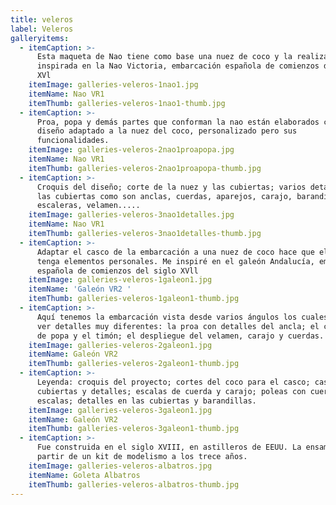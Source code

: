 ```yaml
---
title: veleros
label: Veleros
galleryitems:
  - itemCaption: >-
      Esta maqueta de Nao tiene como base una nuez de coco y la realización está
      inspirada en la Nao Victoria, embarcación española de comienzos del siglo
      XVl
    itemImage: galleries-veleros-1nao1.jpg
    itemName: Nao VR1
    itemThumb: galleries-veleros-1nao1-thumb.jpg
  - itemCaption: >-
      Proa, popa y demás partes que conforman la nao están elaborados con un
      diseño adaptado a la nuez del coco, personalizado pero sus
      funcionalidades.
    itemImage: galleries-veleros-2nao1proapopa.jpg
    itemName: Nao VR1
    itemThumb: galleries-veleros-2nao1proapopa-thumb.jpg
  - itemCaption: >-
      Croquis del diseño; corte de la nuez y las cubiertas; varios detalles de
      las cubiertas como son anclas, cuerdas, aparejos, carajo, barandillas,
      escaleras, velamen.....
    itemImage: galleries-veleros-3nao1detalles.jpg
    itemName: Nao VR1
    itemThumb: galleries-veleros-3nao1detalles-thumb.jpg
  - itemCaption: >-
      Adaptar el casco de la embarcación a una nuez de coco hace que el diseño
      tenga elementos personales. Me inspiré en el galeón Andalucía, embarcación
      española de comienzos del siglo XVll
    itemImage: galleries-veleros-1galeon1.jpg
    itemName: 'Galeón VR2 '
    itemThumb: galleries-veleros-1galeon1-thumb.jpg
  - itemCaption: >-
      Aquí tenemos la embarcación vista desde varios ángulos los cuales dejan
      ver detalles muy diferentes: la proa con detalles del ancla; el castillo
      de popa y el timón; el despliegue del velamen, carajo y cuerdas.
    itemImage: galleries-veleros-2galeon1.jpg
    itemName: Galeón VR2
    itemThumb: galleries-veleros-2galeon1-thumb.jpg
  - itemCaption: >-
      Leyenda: croquis del proyecto; cortes del coco para el casco; casco con
      cubiertas y detalles; escalas de cuerda y carajo; poleas con cuerdas para
      escalas; detalles en las cubiertas y barandillas.
    itemImage: galleries-veleros-3galeon1.jpg
    itemName: Galeón VR2
    itemThumb: galleries-veleros-3galeon1-thumb.jpg
  - itemCaption: >-
      Fue construida en el siglo XVIII, en astilleros de EEUU. La ensamblé a
      partir de un kit de modelismo a los trece años.
    itemImage: galleries-veleros-albatros.jpg
    itemName: Goleta Albatros
    itemThumb: galleries-veleros-albatros-thumb.jpg
---
```


